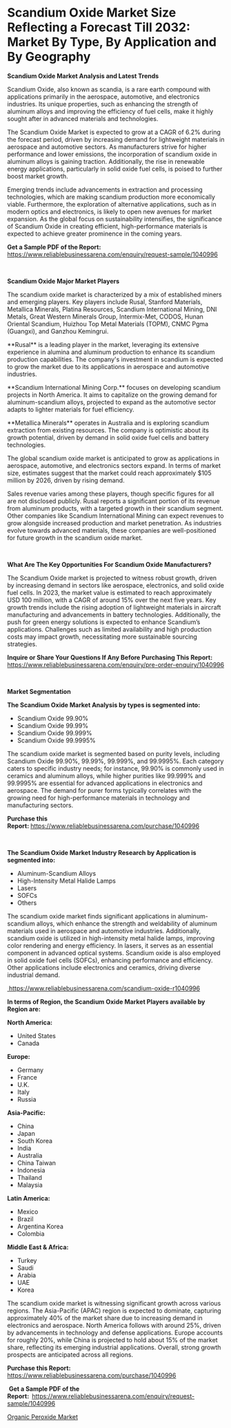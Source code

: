 <p><h1>Scandium Oxide Market Size Reflecting a Forecast Till 2032: Market By Type, By Application and By Geography</h1></p><p><strong>Scandium Oxide Market Analysis and Latest Trends</strong></p>
<p><p>Scandium Oxide, also known as scandia, is a rare earth compound with applications primarily in the aerospace, automotive, and electronics industries. Its unique properties, such as enhancing the strength of aluminum alloys and improving the efficiency of fuel cells, make it highly sought after in advanced materials and technologies.</p><p>The Scandium Oxide Market is expected to grow at a CAGR of 6.2% during the forecast period, driven by increasing demand for lightweight materials in aerospace and automotive sectors. As manufacturers strive for higher performance and lower emissions, the incorporation of scandium oxide in aluminum alloys is gaining traction. Additionally, the rise in renewable energy applications, particularly in solid oxide fuel cells, is poised to further boost market growth.</p><p>Emerging trends include advancements in extraction and processing technologies, which are making scandium production more economically viable. Furthermore, the exploration of alternative applications, such as in modern optics and electronics, is likely to open new avenues for market expansion. As the global focus on sustainability intensifies, the significance of Scandium Oxide in creating efficient, high-performance materials is expected to achieve greater prominence in the coming years.</p></p>
<p><strong>Get a Sample PDF of the Report:&nbsp;</strong> <a href="https://www.reliablebusinessarena.com/enquiry/request-sample/1040996?utm_campaign=3498&utm_medium=2&utm_source=Github&utm_content=ia&utm_term=02042025&utm_id=scandium-oxide">https://www.reliablebusinessarena.com/enquiry/request-sample/1040996</a></p>
<p>&nbsp;</p>
<p><strong>Scandium Oxide Major Market Players</strong></p>
<p><p>The scandium oxide market is characterized by a mix of established miners and emerging players. Key players include Rusal, Stanford Materials, Metallica Minerals, Platina Resources, Scandium International Mining, DNI Metals, Great Western Minerals Group, Intermix-Met, CODOS, Hunan Oriental Scandium, Huizhou Top Metal Materials (TOPM), CNMC Pgma (Guangxi), and Ganzhou Kemingrui.</p><p>**Rusal** is a leading player in the market, leveraging its extensive experience in alumina and aluminum production to enhance its scandium production capabilities. The company's investment in scandium is expected to grow the market due to its applications in aerospace and automotive industries.</p><p>**Scandium International Mining Corp.** focuses on developing scandium projects in North America. It aims to capitalize on the growing demand for aluminum-scandium alloys, projected to expand as the automotive sector adapts to lighter materials for fuel efficiency.</p><p>**Metallica Minerals** operates in Australia and is exploring scandium extraction from existing resources. The company is optimistic about its growth potential, driven by demand in solid oxide fuel cells and battery technologies.</p><p>The global scandium oxide market is anticipated to grow as applications in aerospace, automotive, and electronics sectors expand. In terms of market size, estimates suggest that the market could reach approximately $105 million by 2026, driven by rising demand.</p><p>Sales revenue varies among these players, though specific figures for all are not disclosed publicly. Rusal reports a significant portion of its revenue from aluminum products, with a targeted growth in their scandium segment. Other companies like Scandium International Mining can expect revenues to grow alongside increased production and market penetration. As industries evolve towards advanced materials, these companies are well-positioned for future growth in the scandium oxide market.</p></p>
<p>&nbsp;</p>
<p><strong>What Are The Key Opportunities For Scandium Oxide Manufacturers?</strong></p>
<p><p>The Scandium Oxide market is projected to witness robust growth, driven by increasing demand in sectors like aerospace, electronics, and solid oxide fuel cells. In 2023, the market value is estimated to reach approximately USD 100 million, with a CAGR of around 15% over the next five years. Key growth trends include the rising adoption of lightweight materials in aircraft manufacturing and advancements in battery technologies. Additionally, the push for green energy solutions is expected to enhance Scandium’s applications. Challenges such as limited availability and high production costs may impact growth, necessitating more sustainable sourcing strategies.</p></p>
<p><strong>Inquire or Share Your Questions If Any Before Purchasing This Report:</strong> <a href="https://www.reliablebusinessarena.com/enquiry/pre-order-enquiry/1040996?utm_campaign=3498&utm_medium=2&utm_source=Github&utm_content=ia&utm_term=02042025&utm_id=scandium-oxide">https://www.reliablebusinessarena.com/enquiry/pre-order-enquiry/1040996</a></p>
<p>&nbsp;</p>
<p><strong>Market Segmentation</strong></p>
<p><strong>The Scandium Oxide Market Analysis by types is segmented into:</strong></p>
<p><ul><li>Scandium Oxide 99.90%</li><li>Scandium Oxide 99.99%</li><li>Scandium Oxide 99.999%</li><li>Scandium Oxide 99.9995%</li></ul></p>
<p><p>The scandium oxide market is segmented based on purity levels, including Scandium Oxide 99.90%, 99.99%, 99.999%, and 99.9995%. Each category caters to specific industry needs; for instance, 99.90% is commonly used in ceramics and aluminum alloys, while higher purities like 99.999% and 99.9995% are essential for advanced applications in electronics and aerospace. The demand for purer forms typically correlates with the growing need for high-performance materials in technology and manufacturing sectors.</p></p>
<p><strong>Purchase this Report:&nbsp;</strong><a href="https://www.reliablebusinessarena.com/purchase/1040996?utm_campaign=3498&utm_medium=2&utm_source=Github&utm_content=ia&utm_term=02042025&utm_id=scandium-oxide">https://www.reliablebusinessarena.com/purchase/1040996</a></p>
<p>&nbsp;</p>
<p><strong>The Scandium Oxide Market Industry Research by Application is segmented into:</strong></p>
<p><ul><li>Aluminum-Scandium Alloys</li><li>High-Intensity Metal Halide Lamps</li><li>Lasers</li><li>SOFCs</li><li>Others</li></ul></p>
<p><p>The scandium oxide market finds significant applications in aluminum-scandium alloys, which enhance the strength and weldability of aluminum materials used in aerospace and automotive industries. Additionally, scandium oxide is utilized in high-intensity metal halide lamps, improving color rendering and energy efficiency. In lasers, it serves as an essential component in advanced optical systems. Scandium oxide is also employed in solid oxide fuel cells (SOFCs), enhancing performance and efficiency. Other applications include electronics and ceramics, driving diverse industrial demand.</p></p>
<p><a href="https://www.reliablebusinessarena.com/scandium-oxide-r1040996?utm_campaign=3498&utm_medium=2&utm_source=Github&utm_content=ia&utm_term=02042025&utm_id=scandium-oxide">&nbsp;https://www.reliablebusinessarena.com/scandium-oxide-r1040996</a></p>
<p><strong>In terms of Region, the Scandium Oxide Market Players available by Region are:</strong></p>
<p>
    <p> <strong> North America: </strong>
        <ul>
            <li>United States</li>
            <li>Canada</li>
        </ul>
        </p> 
    <p> <strong> Europe: </strong>
        <ul>
            <li>Germany</li>
            <li>France</li>
            <li>U.K.</li>
            <li>Italy</li>
            <li>Russia</li>
        </ul>
        </p> 
    <p> <strong> Asia-Pacific: </strong>
        <ul>
            <li>China</li>
            <li>Japan</li>
            <li>South Korea</li>
            <li>India</li>
            <li>Australia</li>
            <li>China Taiwan</li>
            <li>Indonesia</li>
            <li>Thailand</li>
            <li>Malaysia</li>
        </ul>
        </p> 
    <p> <strong> Latin America: </strong>
        <ul>
            <li>Mexico</li>
            <li>Brazil</li>
            <li>Argentina Korea</li>
            <li>Colombia</li>
        </ul>
        </p> 
    <p> <strong> Middle East & Africa: </strong>
        <ul>
            <li>Turkey</li>
            <li>Saudi</li>
            <li>Arabia</li>
            <li>UAE</li>
            <li>Korea</li>
        </ul>
    </p>
    </p>
<p><p>The scandium oxide market is witnessing significant growth across various regions. The Asia-Pacific (APAC) region is expected to dominate, capturing approximately 40% of the market share due to increasing demand in electronics and aerospace. North America follows with around 25%, driven by advancements in technology and defense applications. Europe accounts for roughly 20%, while China is projected to hold about 15% of the market share, reflecting its emerging industrial applications. Overall, strong growth prospects are anticipated across all regions.</p></p>
<p><strong>Purchase this Report: </strong><a href="https://www.reliablebusinessarena.com/purchase/1040996?utm_campaign=3498&utm_medium=2&utm_source=Github&utm_content=ia&utm_term=02042025&utm_id=scandium-oxide">https://www.reliablebusinessarena.com/purchase/1040996</a></p>
<p>&nbsp;<strong>Get a Sample PDF of the Report:&nbsp;&nbsp;</strong><a href="https://www.reliablebusinessarena.com/enquiry/request-sample/1040996?utm_campaign=3498&utm_medium=2&utm_source=Github&utm_content=ia&utm_term=02042025&utm_id=scandium-oxide">https://www.reliablebusinessarena.com/enquiry/request-sample/1040996</a></p>
<p><strong></strong></p>
<p><p><a href="https://github.com/tafuaraasswn/Market-Research-Report-List-1/blob/main/organic-peroxide-market.md?utm_campaign=3498&utm_medium=2&utm_source=Github&utm_content=ia&utm_term=02042025&utm_id=scandium-oxide">Organic Peroxide Market</a></p></p>